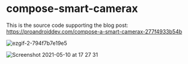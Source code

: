 # compose-smart-camerax
This is the source code supporting the blog post: https://proandroiddev.com/compose-a-smart-camerax-277f4933b54b

![ezgif-2-794f7b7e19e5](https://user-images.githubusercontent.com/1306240/117936597-f3fed900-b2fc-11eb-87eb-9f7b921d0eff.gif)

![Screenshot 2021-05-10 at 17 27 31](https://user-images.githubusercontent.com/1306240/117936716-185ab580-b2fd-11eb-924b-62b9505a7d42.png)

